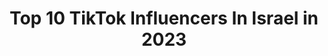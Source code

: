 ---
title: Top 10 TikTok Influencers In Israel in 2023
description: >-
  Find top TikTok influencers in Israel in 2023. Most popular hashtags: #fyp #foryou #explore.
platform: TikTok
hits: 403
text_top: Discover the top-rated TikTok profiles on inBeat.
text_bottom: Our platform has 403 TikTok influencers like this in Israel for you to contact.
profiles:
  - username: "hmode_nairat7"
    fullname: >-
      ابو عيون خضر🕊💚
    bio: >-
      وكأنني خلقت ل ٱفقد كل شيء ٱحبيته ... 💔😟 سنجل بائس😅💔🤦🏻‍♂
    location: "Israel"
    followers: 7556
    engagement: 2964
    commentsToLikes: 0.190338
    id: cka8dw7p1ug9m0i785nno54ik
    verified: false
    hashtags: ""
  - username: "_85lillv0"
    fullname: >-
      ايبك : لـّمــار 🦦💞
    bio: >-
      ططط؟؟ بحب ( 25 ) ( 35 ) ( 24 ) ( 11 ) ( 29 ) ( 14 ) ( S ) 💞💗💋.
    location: "Israel"
    followers: 2985
    engagement: 2955
    commentsToLikes: 0.496001
    id: ckbafb4ik7dzi0j23av9szo83
    verified: false
    hashtags: "#im, #85, #vo"
  - username: ".ma0jdd_"
    fullname: >-
      ماجد 👍🏿
    bio: >-
      @Rr 🥺)): . 🖕🏻🖕🏼🖕🏾🖕🏽🖕🏿.
    location: "Israel"
    followers: 10100
    engagement: 2939
    commentsToLikes: 0.937466
    id: cka5y7rg4h08j0i78guvbjf65
    verified: false
    hashtags: "#explore, #xplore"
  - username: "haedra14"
    fullname: >-
      💔😍
    bio: >-
      
    location: "Israel"
    followers: 18700
    engagement: 2875
    commentsToLikes: 0.357264
    id: ckc1o3sl8so640j233dryg2qq
    verified: false
    hashtags: ""
  - username: "i._love"
    fullname: >-
      Alone🥺💔
    bio: >-
      Use code:ah79🤭❤️ Epic:TidolV ❤️ لا تنسا تقول ما شاء الله 😢❤️ شكلو اعتزال من دع
    location: "Israel"
    followers: 10700
    engagement: 2867
    commentsToLikes: 0.137834
    id: ckbawavhnmrct0j23kgu0swem
    verified: false
    hashtags: "#fyp, #love, #foryou, #ah79"
  - username: "iiuk56_"
    fullname: >-
      زياده متابعين ✨،؟
    bio: >-
      𓆩⁹⁶ ⁶⁷ ⁶⁸ ²⁸𓆪 ام الي بقيم الفولو 😣😏 قمتها يعن ط 💔💔 انا rl6x7_ 🥺❔
    location: "Israel"
    followers: 20100
    engagement: 2864
    commentsToLikes: 0.337748
    id: ckd014tq48a8s0j23qbetxxle
    verified: false
    hashtags: ""
  - username: "ooooooooooixx"
    fullname: >-
      F4F
    bio: >-
      𝟸𝟸𝟼𝟹 𝙻𝚎𝚐𝚎𝚗𝚍𝚜,𝙱𝙻𝙼! 𝙱𝙻𝙰𝙲𝙺 𝙻𝙸𝚅𝙴𝚂 𝙼𝙰𝚃𝚃𝙴𝚁!
    location: "Israel"
    followers: 2923
    engagement: 2534
    commentsToLikes: 0.083422
    id: ckbw01q4nvp7i0j23jcbuohwz
    verified: false
    hashtags: "#idontwannagotoschooltomorrow, #randomeddition, #wow, #blackpink"
  - username: "__.asmaa.ackerman.__"
    fullname: >-
      🧍‍♀️
    bio: >-
      Instagram : asmaxaxr 🧃 .
    location: "Israel"
    followers: 6657
    engagement: 2385
    commentsToLikes: 0.592593
    id: cka6imwm2r9u90i781jh93ga3
    verified: false
    hashtags: "#brighterinside, #houseoftiktok, #explore, #onmyown"
  - username: "eyal_roshrosh"
    fullname: >-
      Eyal_Roshrosh
    bio: >-
      الاسم:ايال المحتوى:تصاميم ساكن في:فلسطين🇵🇸
    location: "Israel"
    followers: 4008
    engagement: 2272
    commentsToLikes: 0.281344
    id: ckbbh6i9e5qus0j23mj3ynk3f
    verified: false
    hashtags: "#ejderhayad, #tiktokpoll"
  - username: "khushi.tiktok12"
    fullname: >-
      khushi  sharma
    bio: >-
      nursing caregiver from Israel #khushiniku
    location: "Israel"
    followers: 12200
    engagement: 2258
    commentsToLikes: 0.122846
    id: ckcd3wf3k142q0j23ekyd4vs0
    verified: false
    hashtags: "#dance, #fyp, #foryoupage, #foryou"
---